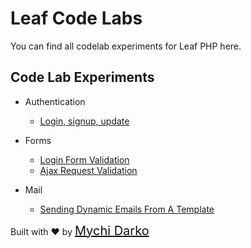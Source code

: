 # Leaf Code Labs

You can find all codelab experiments for Leaf PHP here.

## Code Lab Experiments

* Authentication
  * [Login, signup, update](codelabs/leaf/authentication/api/)

* Forms
  * [Login Form Validation](codelabs/leaf/form-validation/login/)
  * [Ajax Request Validation](codelabs/leaf/form-validation/ajax/)

* Mail
  * [Sending Dynamic Emails From A Template](codelabs/leaf/mail/dynamic-mail-templating/)

Built with ❤ by <a href="https://mychi.netlify.app" style="font-size: 20px; color: #111;" target="_blank">Mychi Darko</a>
